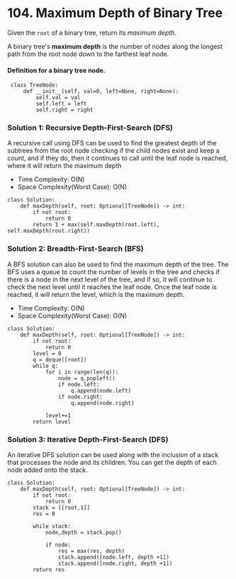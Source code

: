 # 104. Maximum Depth of Binary Tree

Given the `root` of a binary tree, return its *maximum depth*.

A binary tree's **maximum depth** is the number of nodes along the longest path from the root node down to the farthest leaf node.

#### Definition for a binary tree node.
```
 class TreeNode:
     def __init__(self, val=0, left=None, right=None):
         self.val = val
         self.left = left
         self.right = right
```

### Solution 1: Recursive Depth-First-Search (DFS)
A recursive call using DFS can be used to find the greatest depth of the subtrees from the root node checking if the child nodes exist and keep a count, and if they do, then it continues to call until the leaf node is reached, where it will return the maximum depth
- Time Complexity: O(N)
- Space Complexity(Worst Case): O(N)
```
class Solution:
    def maxDepth(self, root: Optional[TreeNode]) -> int:
        if not root:
            return 0
        return 1 + max(self.maxDepth(root.left), self.maxDepth(root.right))
```
### Solution 2: Breadth-First-Search (BFS)
A BFS solution can also be used to find the maximum depth of the tree. The BFS uses a queue to count the number of levels in the tree and checks if there is a node in the next level of the tree, and if so, it will continue to check the next level until it reaches the leaf node. Once the leaf node is reached, it will return the level, which is the maximum depth.
- Time Complexity: O(N)
- Space Complexity(Worst Case): O(N)
```
class Solution:
    def maxDepth(self, root: Optional[TreeNode]) -> int:
        if not root:
            return 0
        level = 0
        q = deque([root])
        while q:
            for i in range(len(q)):
                node = q.popleft()
                if node.left:
                    q.append(node.left)
                if node.right:
                    q.append(node.right)

            level+=1
        return level
```

### Solution 3: Iterative Depth-First-Search (DFS)
An iterative DFS solution can be used along with the inclusion of a stack that processes the node and its children. You can get the depth of each node added onto the stack.
```
class Solution:
    def maxDepth(self, root: Optional[TreeNode]) -> int:
        if not root:
            return 0
        stack = [[root,1]]
        res = 0

        while stack:
            node,depth = stack.pop()

            if node:
                res = max(res, depth)
                stack.append([node.left, depth +1])
                stack.append([node.right, depth +1])
        return res
```

